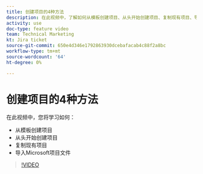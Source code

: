 ```yaml
---
title: 创建项目的4种方法
description: 在此视频中，了解如何从模板创建项目、从头开始创建项目、复制现有项目、导入Microsoft项目文件
activity: use
doc-type: feature video
team: Technical Marketing
kt: Jira ticket
source-git-commit: 650e4d346e1792863930dcebafacab4c88f2a8bc
workflow-type: tm+mt
source-wordcount: '64'
ht-degree: 0%

---
```


# 创建项目的4种方法

在此视频中，您将学习如何：

* 从模板创建项目
* 从头开始创建项目
* 复制现有项目
* 导入Microsoft项目文件

>[!VIDEO](https://video.tv.adobe.com/v/335084/?quality=12&learn=on)